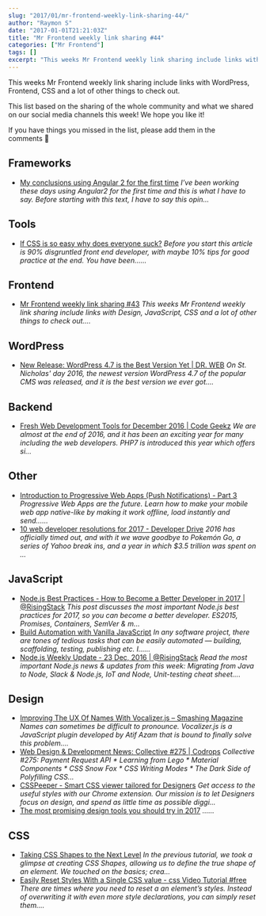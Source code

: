 ```yaml
---
slug: "2017/01/mr-frontend-weekly-link-sharing-44/"
author: "Raymon S"
date: "2017-01-01T21:21:03Z"
title: "Mr Frontend weekly link sharing #44"
categories: ["Mr Frontend"]
tags: []
excerpt: "This weeks Mr Frontend weekly link sharing include links with WordPress, Frontend, CSS and a lot of..."
---
```


This weeks Mr Frontend weekly link sharing include links with WordPress, Frontend, CSS and a lot of other things to check out.

This list based on the sharing of the whole community and what we shared on our social media channels this week! We hope you like it!

If you have things you missed in the list, please add them in the comments 🙂

## Frameworks

* [My conclusions using Angular 2 for the first time](http://buff.ly/2hJSOZu "My conclusions using Angular 2 for the first time") _I’ve been working these days using Angular2 for the first time and this is what I have to say. Before starting with this text, I have to say this opin..._

## Tools

* [If CSS is so easy why does everyone suck?](http://buff.ly/2i4Pohw "If CSS is so easy why does everyone suck?") _Before you start this article is 90% disgruntled front end developer, with maybe 10% tips for good practice at the end. You have been…..._

## Frontend

* [Mr Frontend weekly link sharing #43](http://blog.mrfrontend.org/2016/12/mr-frontend-weekly-link-sharing-43/ "Mr Frontend weekly link sharing #43") _This weeks Mr Frontend weekly link sharing include links with Design, JavaScript, CSS and a lot of other things to check out...._

## WordPress

* [New Release: WordPress 4.7 is the Best Version Yet | DR. WEB](http://buff.ly/2i3Ug92 "New Release: WordPress 4.7 is the Best Version Yet | DR. WEB") _On St. Nicholas' day 2016, the newest version WordPress 4.7 of the popular CMS was released, and it is the best version we ever got...._

## Backend

* [Fresh Web Development Tools for December 2016 | Code Geekz](http://buff.ly/2iecsNJ "Fresh Web Development Tools for December 2016 | Code Geekz") _We are almost at the end of 2016, and it has been an exciting year for many including the web developers. PHP7 is introduced this year which offers si..._

## Other

* [Introduction to Progressive Web Apps (Push Notifications) - Part 3](http://buff.ly/2hAqlES "Introduction to Progressive Web Apps (Push Notifications) - Part 3") _Progressive Web Apps are the future. Learn how to make your mobile web app native-like by making it work offline, load instantly and send......_
* [10 web developer resolutions for 2017 - Developer Drive](http://buff.ly/2irBKbU "10 web developer resolutions for 2017 - Developer Drive") _2016 has officially timed out, and with it we wave goodbye to Pokemón Go, a series of Yahoo break ins, and a year in which $3.5 trillion was spent on ..._

## JavaScript

* [Node.js Best Practices - How to Become a Better Developer in 2017 | @RisingStack](http://buff.ly/2hxeGTS "Node.js Best Practices - How to Become a Better Developer in 2017 | @RisingStack") _This post discusses the most important Node.js best practices for 2017, so you can become a better developer. ES2015, Promises, Containers, SemVer & m..._
* [Build Automation with Vanilla JavaScript](http://buff.ly/2hkVWqY "Build Automation with Vanilla JavaScript") _In any software project, there are tones of tedious tasks that can be easily automated — building, scaffolding, testing, publishing etc. I…..._
* [Node.js Weekly Update - 23 Dec, 2016 | @RisingStack](http://buff.ly/2hZ4O9H "Node.js Weekly Update - 23 Dec, 2016 | @RisingStack") _Read the most important Node.js news & updates from this week: Migrating from Java to Node, Slack & Node.js, IoT and Node, Unit-testing cheat sheet...._

## Design

* [Improving The UX Of Names With Vocalizer.js – Smashing Magazine](http://buff.ly/2hUgWpD "Improving The UX Of Names With Vocalizer.js – Smashing Magazine") _Names can sometimes be difficult to pronounce. Vocalizer.js is a JavaScript plugin developed by Atif Azam that is bound to finally solve this problem...._
* [Web Design & Development News: Collective #275 | Codrops](http://buff.ly/2i9NUFR "Web Design & Development News: Collective #275 | Codrops") _Collective #275: Payment Request API * Learning from Lego * Material Components * CSS Snow Fox * CSS Writing Modes * The Dark Side of Polyfilling CSS..._
* [CSSPeeper - Smart CSS viewer tailored for Designers](http://buff.ly/2ittAeN "CSSPeeper - Smart CSS viewer tailored for Designers") _Get access to the useful styles with our Chrome extension. Our mission is to let Designers focus on design, and spend as little time as possible diggi..._
* [The most promising design tools you should try in 2017](http://buff.ly/2hehcyq "The most promising design tools you should try in 2017") _…..._

## CSS

* [Taking CSS Shapes to the Next Level](http://buff.ly/2iNvQSn "Taking CSS Shapes to the Next Level") _In the previous tutorial, we took a glimpse at creating CSS Shapes, allowing us to define the true shape of an element. We touched on the basics; crea..._
* [Easily Reset Styles With a Single CSS value - css Video Tutorial #free](http://buff.ly/2i9Ntv9 "Easily Reset Styles With a Single CSS value - css Video Tutorial #free") _There are times where you need to reset a an element’s styles. Instead of overwriting it with even more style declarations, you can simply reset them...._